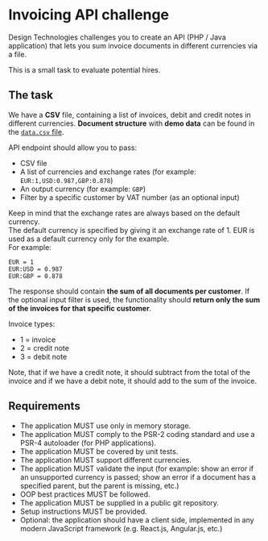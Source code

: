 # Invoicing API challenge

Design Technologies challenges you to create an API (PHP / Java application) that lets you sum invoice documents in different currencies via a file.

This is a small task to evaluate potential hires.

## The task

We have a **CSV** file, containing a list of invoices, debit and credit notes in different
currencies. **Document structure** with **demo data** can be found in the [`data.csv` file](./data.csv).

API endpoint should allow you to pass:
- CSV file
- A list of currencies and exchange rates (for example: `EUR:1,USD:0.987,GBP:0.878`)
- An output currency (for example: `GBP`)
- Filter by a specific customer by VAT number (as an optional input)

Keep in mind that the exchange rates are always based on the default currency.  
The default currency is specified by giving it an exchange rate of 1. EUR is used as a default currency only for the example.  
For example:
```
EUR = 1  
EUR:USD = 0.987  
EUR:GBP = 0.878
```

The response should contain **the sum of all documents per customer**. If the optional input filter is used, the functionality should **return only the sum of the
invoices for that specific customer**.

Invoice types:
- 1 = invoice
- 2 = credit note
- 3 = debit note

Note, that if we have a credit note, it should subtract from the total of the invoice and if we have a debit note, it should add to the sum of the invoice.


## Requirements

- The application MUST use only in memory storage.
- The application MUST comply to the PSR-2 coding standard and use a PSR-4 autoloader (for PHP applications).
- The application MUST be covered by unit tests.
- The application MUST support different currencies.
- The application MUST validate the input (for example: show an error if an unsupported currency is passed; show an error if a document has a specified parent, but the parent is missing, etc.)
- OOP best practices MUST be followed.
- The application MUST be supplied in a public git repository.
- Setup instructions MUST be provided.
- Optional: the application should have a client side, implemented in any modern JavaScript framework (e.g. React.js, Angular.js, etc.)
